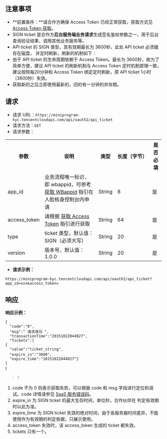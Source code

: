 ## 注意事项
- **前置条件：**请合作方确保 Access Token 已经正常获取，获取方式见 [Access Token 获取](https://cloud.tencent.com/document/product/1007/57603)。
- SIGN ticket 是合作方**后台服务端业务请求**生成签名鉴权参数之一，用于后台查询验证结果、调用其他业务服务等。
- API ticket 的 SIGN 类型，其有效期最长为 3600秒，此处 API ticket 必须缓存在磁盘， 并定时刷新，刷新的机制如下：
 - 由于 API ticket 的生命周期依赖于 Access Token。最长为 3600秒，故为了简单方便，建议 API ticket 的刷新机制与 Access Token 定时机制原理一致，建议按照每20分钟和 Access Token 绑定定时刷新，原 API ticket 1小时（3600秒）失效。
 - 获取新的之后立即使用最新的，旧的有一分钟的并存期。

## 请求
- 请求 URL：`https://miniprogram-kyc.tencentcloudapi.com/api/oauth2/api_ticket`
- 请求方法：`GET`
- 请求参数：
<table><tbody>
<tr><th >参数</th><th >说明</th><th >类型</th><th><nobr>长度（字节）</nobr></th><th >是否必填</th></tr>
<tr><td >app_id</td><td >业务流程唯一标识，即 wbappid，可参考<a href="https://cloud.tencent.com/document/product/1007/49634"> 获取 WBappid</a>  指引在人脸核身控制台内申请</td><td >String</td><td >8</td><td >是</td></tr>
<tr><td>access_token</td><td >请根据 <a href='https://cloud.tencent.com/document/product/1007/57603'>获取 Access Token</a> 指引进行获取</td><td>String</td><td>64</td><td>是</td></tr>
<tr><td >type</td><td >ticket 类型，默认值：SIGN（必须大写）</td><td >String</td><td >20</td><td >是</td></tr>
<tr><td >version</td><td>版本号，默认值：1.0.0</td><td >String</td><td >20</td><td >是</td></tr>
</tbody></table>

- **请求示例：**
```
https://miniprogram-kyc.tencentcloudapi.com/api/oauth2/api_ticket?app_id=xxx&access_token=
```

## 响应
**响应示例：**

```
{
  "code":"0",
  "msg":" 请求成功 ", 
  "transactionTime":"20151022044027", 
  "tickets":[
{
  "value":"ticket_string", 
  "expire_in":"3600"， 
  "expire_time":"20151022044027"}
]
｝
```

>!
1. code 不为 0 则表示获取失败，可以根据 code 和 msg 字段进行定位和调试。code 详情请参见 [SaaS 服务错误码](https://cloud.tencent.com/document/product/1007/47912)。
2. expire_in 为 SIGN ticket 的最大生存时间，单位秒，合作伙伴在 判定有效期时以此为准。
3. expire_time 为 SIGN ticket 失效的绝对时间，由于各服务器时间差异，不能使用作为有效期的判定依据，只展示使用。
4. access_token 失效时，该 access_token 生成的 ticket 都失效。
5. tickets 只有一个。
